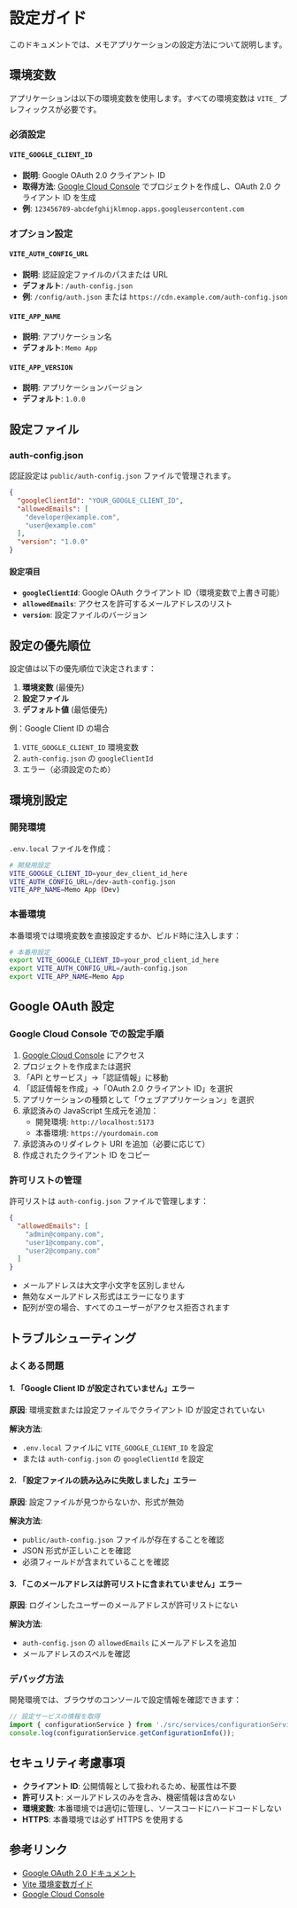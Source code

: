 # 設定ガイド

このドキュメントでは、メモアプリケーションの設定方法について説明します。

## 環境変数

アプリケーションは以下の環境変数を使用します。すべての環境変数は `VITE_` プレフィックスが必要です。

### 必須設定

#### `VITE_GOOGLE_CLIENT_ID`
- **説明**: Google OAuth 2.0 クライアント ID
- **取得方法**: [Google Cloud Console](https://console.cloud.google.com/) でプロジェクトを作成し、OAuth 2.0 クライアント ID を生成
- **例**: `123456789-abcdefghijklmnop.apps.googleusercontent.com`

### オプション設定

#### `VITE_AUTH_CONFIG_URL`
- **説明**: 認証設定ファイルのパスまたは URL
- **デフォルト**: `/auth-config.json`
- **例**: `/config/auth.json` または `https://cdn.example.com/auth-config.json`

#### `VITE_APP_NAME`
- **説明**: アプリケーション名
- **デフォルト**: `Memo App`

#### `VITE_APP_VERSION`
- **説明**: アプリケーションバージョン
- **デフォルト**: `1.0.0`

## 設定ファイル

### auth-config.json

認証設定は `public/auth-config.json` ファイルで管理されます。

```json
{
  "googleClientId": "YOUR_GOOGLE_CLIENT_ID",
  "allowedEmails": [
    "developer@example.com",
    "user@example.com"
  ],
  "version": "1.0.0"
}
```

#### 設定項目

- **`googleClientId`**: Google OAuth クライアント ID（環境変数で上書き可能）
- **`allowedEmails`**: アクセスを許可するメールアドレスのリスト
- **`version`**: 設定ファイルのバージョン

## 設定の優先順位

設定値は以下の優先順位で決定されます：

1. **環境変数** (最優先)
2. **設定ファイル**
3. **デフォルト値** (最低優先)

例：Google Client ID の場合
1. `VITE_GOOGLE_CLIENT_ID` 環境変数
2. `auth-config.json` の `googleClientId`
3. エラー（必須設定のため）

## 環境別設定

### 開発環境

`.env.local` ファイルを作成：

```bash
# 開発用設定
VITE_GOOGLE_CLIENT_ID=your_dev_client_id_here
VITE_AUTH_CONFIG_URL=/dev-auth-config.json
VITE_APP_NAME=Memo App (Dev)
```

### 本番環境

本番環境では環境変数を直接設定するか、ビルド時に注入します：

```bash
# 本番用設定
export VITE_GOOGLE_CLIENT_ID=your_prod_client_id_here
export VITE_AUTH_CONFIG_URL=/auth-config.json
export VITE_APP_NAME=Memo App
```

## Google OAuth 設定

### Google Cloud Console での設定手順

1. [Google Cloud Console](https://console.cloud.google.com/) にアクセス
2. プロジェクトを作成または選択
3. 「API とサービス」→「認証情報」に移動
4. 「認証情報を作成」→「OAuth 2.0 クライアント ID」を選択
5. アプリケーションの種類として「ウェブアプリケーション」を選択
6. 承認済みの JavaScript 生成元を追加：
   - 開発環境: `http://localhost:5173`
   - 本番環境: `https://yourdomain.com`
7. 承認済みのリダイレクト URI を追加（必要に応じて）
8. 作成されたクライアント ID をコピー

### 許可リストの管理

許可リストは `auth-config.json` ファイルで管理します：

```json
{
  "allowedEmails": [
    "admin@company.com",
    "user1@company.com",
    "user2@company.com"
  ]
}
```

- メールアドレスは大文字小文字を区別しません
- 無効なメールアドレス形式はエラーになります
- 配列が空の場合、すべてのユーザーがアクセス拒否されます

## トラブルシューティング

### よくある問題

#### 1. 「Google Client ID が設定されていません」エラー

**原因**: 環境変数または設定ファイルでクライアント ID が設定されていない

**解決方法**:
- `.env.local` ファイルに `VITE_GOOGLE_CLIENT_ID` を設定
- または `auth-config.json` の `googleClientId` を設定

#### 2. 「設定ファイルの読み込みに失敗しました」エラー

**原因**: 設定ファイルが見つからないか、形式が無効

**解決方法**:
- `public/auth-config.json` ファイルが存在することを確認
- JSON 形式が正しいことを確認
- 必須フィールドが含まれていることを確認

#### 3. 「このメールアドレスは許可リストに含まれていません」エラー

**原因**: ログインしたユーザーのメールアドレスが許可リストにない

**解決方法**:
- `auth-config.json` の `allowedEmails` にメールアドレスを追加
- メールアドレスのスペルを確認

### デバッグ方法

開発環境では、ブラウザのコンソールで設定情報を確認できます：

```javascript
// 設定サービスの情報を取得
import { configurationService } from './src/services/configurationService';
console.log(configurationService.getConfigurationInfo());
```

## セキュリティ考慮事項

- **クライアント ID**: 公開情報として扱われるため、秘匿性は不要
- **許可リスト**: メールアドレスのみを含み、機密情報は含めない
- **環境変数**: 本番環境では適切に管理し、ソースコードにハードコードしない
- **HTTPS**: 本番環境では必ず HTTPS を使用する

## 参考リンク

- [Google OAuth 2.0 ドキュメント](https://developers.google.com/identity/protocols/oauth2)
- [Vite 環境変数ガイド](https://vitejs.dev/guide/env-and-mode.html)
- [Google Cloud Console](https://console.cloud.google.com/)